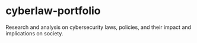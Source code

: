 # cyberlaw-portfolio
Research and analysis on cybersecurity laws, policies, and their impact and implications on society.
